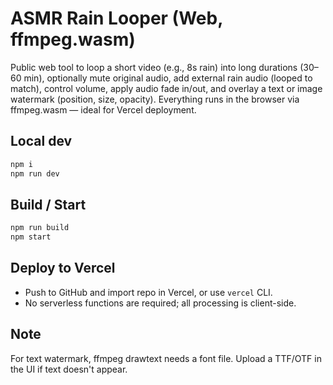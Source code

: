 # ASMR Rain Looper (Web, ffmpeg.wasm)

Public web tool to loop a short video (e.g., 8s rain) into long durations (30–60 min),
optionally mute original audio, add external rain audio (looped to match), control volume,
apply audio fade in/out, and overlay a text or image watermark (position, size, opacity).
Everything runs in the browser via ffmpeg.wasm — ideal for Vercel deployment.

## Local dev
```bash
npm i
npm run dev
```

## Build / Start
```bash
npm run build
npm start
```

## Deploy to Vercel
- Push to GitHub and import repo in Vercel, or use `vercel` CLI.
- No serverless functions are required; all processing is client-side.

## Note
For text watermark, ffmpeg drawtext needs a font file. Upload a TTF/OTF in the UI if text doesn't appear.
